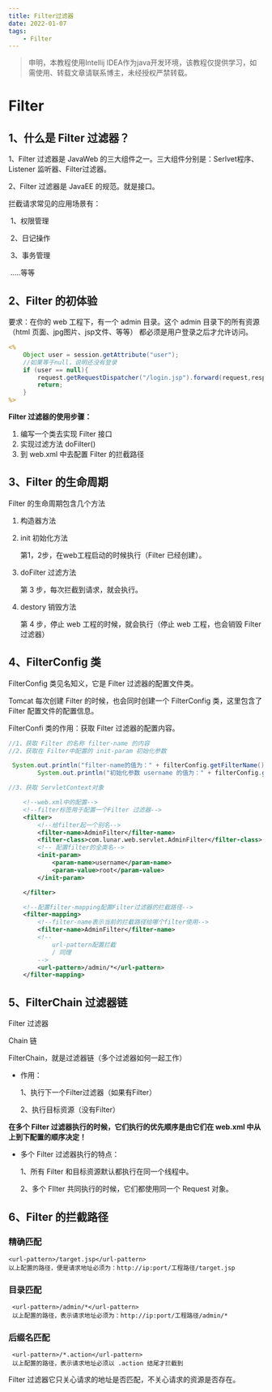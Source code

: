 ```yaml
---
title: Filter过滤器
date: 2022-01-07 
tags:
    - Filter
---
```


> 申明，本教程使用Intellij IDEA作为java开发环境，该教程仅提供学习，如需使用、转载文章请联系博主，未经授权严禁转载。

<!--more-->

# Filter

## 1、什么是 Filter 过滤器？

1、Filter 过滤器是 JavaWeb 的三大组件之一。三大组件分别是：Serlvet程序、Listener 监听器、Filter过滤器。

2、Filter 过滤器是 JavaEE 的规范。就是接口。



拦截请求常见的应用场景有：

​	1、权限管理

​	2、日记操作

​	3、事务管理

​		.....等等



## 2、Filter 的初体验

要求：在你的 web 工程下，有一个 admin 目录。这个 admin 目录下的所有资源（html 页面、jpg图片、jsp文件、等等） 都必须是用户登录之后才允许访问。

```jsp
<%
    Object user = session.getAttribute("user");
    //如果等于null，说明还没有登录
    if (user == null){
        request.getRequestDispatcher("/login.jsp").forward(request,response);
        return;
    }
%>
```



**Filter 过滤器的使用步骤：**

1. 编写一个类去实现 Filter 接口
2. 实现过滤方法 doFilter()
3. 到 web.xml 中去配置 Filter 的拦截路径



## 3、Filter 的生命周期

Filter 的生命周期包含几个方法

1. 构造器方法

2. init 初始化方法

   第1，2步，在web工程启动的时候执行（Filter 已经创建）。

3. doFilter 过滤方法

   第 3 步，每次拦截到请求，就会执行。

4. destory 销毁方法

   第 4 步，停止 web 工程的时候，就会执行（停止 web 工程，也会销毁 Filter 过滤器）



## 4、FilterConfig 类

FilterConfig 类见名知义，它是 Filter 过滤器的配置文件类。

Tomcat 每次创建 Filter 的时候，也会同时创建一个 FilterConfig 类，这里包含了 Filter 配置文件的配置信息。

FilterConfi 类的作用：获取 Filter 过滤器的配置内容。

```java
//1、获取 Filter 的名称 filter-name 的内容
//2、获取在 Filter中配置的 init-param 初始化参数

 System.out.println("filter-name的值为：" + filterConfig.getFilterName());
        System.out.println("初始化参数 username 的值为：" + filterConfig.getInitParameter("username"));

//3、获取 ServletContext对象
```

```xml
	<!--web.xml中的配置-->
	<!--filter标签用于配置一个Filter 过滤器-->
    <filter>
		<!--给filter起一个别名-->
        <filter-name>AdminFilter</filter-name>
        <filter-class>com.lunar.web.servlet.AdminFilter</filter-class>
		<!-- 配置filter的全类名-->
        <init-param>
            <param-name>username</param-name>
            <param-value>root</param-value>
        </init-param>

    </filter>

	<!--配置filter-mapping配置Filter过滤器的拦截路径-->
    <filter-mapping>
		<!--filter-name表示当前的拦截路径给哪个filter使用-->
        <filter-name>AdminFilter</filter-name>
		<!--        
			url-pattern配置拦截
            / 同理
		-->
        <url-pattern>/admin/*</url-pattern>
    </filter-mapping>
```



## 5、FilterChain 过滤器链

Filter 过滤器

Chain 链

FilterChain，就是过滤器链（多个过滤器如何一起工作）

- 作用：

  1、执行下一个Filter过滤器（如果有Filter）

  2、执行目标资源（没有Filter）

**在多个 Filter 过滤器执行的时候，它们执行的优先顺序是由它们在 web.xml 中从上到下配置的顺序决定！**



- 多个 Filter 过滤器执行的特点：

  1、所有 Filter 和目标资源默认都执行在同一个线程中。

  2、多个 FIlter 共同执行的时候，它们都使用同一个 Request  对象。



## 6、Filter 的拦截路径

### 精确匹配

```
<url-pattern>/target.jsp</url-pattern>
以上配置的路径，便是请求地址必须为：http://ip:port/工程路径/target.jsp
```

### 目录匹配

```
 <url-pattern>/admin/*</url-pattern>
 以上配置的路径，表示请求地址必须为：http://ip:port/工程路径/admin/*
```

### 后缀名匹配

```
 <url-pattern>/*.action</url-pattern>
 以上配置的路径，表示请求地址必须以 .action 结尾才拦截到
```

Filter 过滤器它只关心请求的地址是否匹配，不关心请求的资源是否存在。

